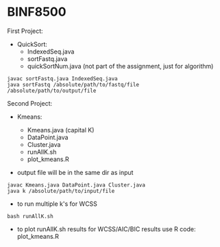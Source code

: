 # BINF8500

First Project:
  - QuickSort:
    - IndexedSeq.java
    - sortFastq.java
    - quickSortNum.java (not part of the assignment, just for algorithm)
 ```
javac sortFastq.java IndexedSeq.java
java sortFastq /absolute/path/to/fastq/file /absolute/path/to/output/file
 ```
Second Project:
 - Kmeans:
    - Kmeans.java (capital K)
    - DataPoint.java
    - Cluster.java
    - runAllK.sh
    - plot_kmeans.R 

- output file will be in the same dir as input
```
javac Kmeans.java DataPoint.java Cluster.java
java k /absolute/path/to/input/file
```
- to run multiple k's for WCSS
```
bash runAllK.sh
```
- to plot runAllK.sh results for WCSS/AIC/BIC results
use R code:
plot_kmeans.R 

